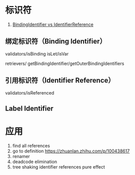 # 标识符

1. [BindingIdentifier vs IdentifierReference](https://stackoverflow.com/questions/50551585/what-is-difference-between-bindingidentifier-and-identifierreference)

## 绑定标识符（Binding Identifier）

validators/isBinding
isLet/isVar

retrievers/ getBindingIdentifier/getOuterBindingIdentifiers

## 引用标识符（Identifier Reference）

validators/isReferenced

## Label Identifier

# 应用

1. find all references
1. go to definition https://zhuanlan.zhihu.com/p/100438617
1. renamer
1. deadcode elimination
1. tree shaking identifier references pure effect

